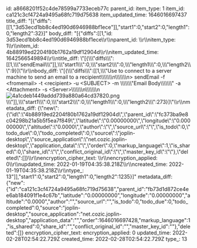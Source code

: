 id: a8668201f52c4de78599a7733eceb77c
parent_id: 
item_type: 1
item_id: ca121c3cf4724a9495a68fc719d75638
item_updated_time: 1646016697437
title_diff: "[{\"diffs\":[[1,\"3d53ecd1bb8c4ed190d6946988bf1ece\"]],\"start1\":0,\"start2\":0,\"length1\":0,\"length2\":32}]"
body_diff: "[{\"diffs\":[[1,\"id: 3d53ecd1bb8c4ed190d6946988bf1ece\\\r\\\nparent_id: \\\r\\\nitem_type: 1\\\r\\\nitem_id: 4b88919ed2204f80b1762a19df12904d\\\r\\\nitem_updated_time: 1642566549894\\\r\\\ntitle_diff: \\\"[{\\\\\\\"diffs\\\\\\\":[[1,\\\\\\\"sendEmail\\\\\\\"]],\\\\\\\"start1\\\\\\\":0,\\\\\\\"start2\\\\\\\":0,\\\\\\\"length1\\\\\\\":0,\\\\\\\"length2\\\\\\\":9}]\\\"\\\r\\\nbody_diff: \\\"[{\\\\\\\"diffs\\\\\\\":[[1,\\\\\\\"Use to connect to a server machine to send an email to a recipient\\\\\\\\\\\\\n\\\\\\\\\\\\\n> sendEmail -f &lt;fromemail&gt; -t &lt;recipient&gt; -u &lt;SUBJECT&gt; -m \\\\\\\\\\\\\\\"Email Body\\\\\\\\\\\\\\\" -a &lt;Attachment&gt; -s &lt;Server&gt;\\\\\\\\\\\\\n\\\\\\\\\\\\\n![4a1cdeb1449addd739a880a64cd37820.png](:/dc3317d9cda848da8889917b747fd6b6)\\\\\\\"]],\\\\\\\"start1\\\\\\\":0,\\\\\\\"start2\\\\\\\":0,\\\\\\\"length1\\\\\\\":0,\\\\\\\"length2\\\\\\\":273}]\\\"\\\r\\\nmetadata_diff: {\\\"new\\\":{\\\"id\\\":\\\"4b88919ed2204f80b1762a19df12904d\\\",\\\"parent_id\\\":\\\"fc373ba9e8c04298b21a5b5f5ea7f849\\\",\\\"latitude\\\":\\\"0.00000000\\\",\\\"longitude\\\":\\\"0.00000000\\\",\\\"altitude\\\":\\\"0.0000\\\",\\\"author\\\":\\\"\\\",\\\"source_url\\\":\\\"\\\",\\\"is_todo\\\":0,\\\"todo_due\\\":0,\\\"todo_completed\\\":0,\\\"source\\\":\\\"joplin-desktop\\\",\\\"source_application\\\":\\\"net.cozic.joplin-desktop\\\",\\\"application_data\\\":\\\"\\\",\\\"order\\\":0,\\\"markup_language\\\":1,\\\"is_shared\\\":0,\\\"share_id\\\":\\\"\\\",\\\"conflict_original_id\\\":\\\"\\\",\\\"master_key_id\\\":\\\"\\\"},\\\"deleted\\\":[]}\\\r\\\nencryption_cipher_text: \\\r\\\nencryption_applied: 0\\\r\\\nupdated_time: 2022-01-19T04:35:38.218Z\\\r\\\ncreated_time: 2022-01-19T04:35:38.218Z\\\r\\\ntype_: 13\"]],\"start1\":0,\"start2\":0,\"length1\":0,\"length2\":1235}]"
metadata_diff: {"new":{"id":"ca121c3cf4724a9495a68fc719d75638","parent_id":"fb73d1d872ce4ee6ab184091f1e4c67b","latitude":"0.00000000","longitude":"0.00000000","altitude":"0.0000","author":"","source_url":"","is_todo":0,"todo_due":0,"todo_completed":0,"source":"joplin-desktop","source_application":"net.cozic.joplin-desktop","application_data":"","order":1646016697428,"markup_language":1,"is_shared":0,"share_id":"","conflict_original_id":"","master_key_id":""},"deleted":[]}
encryption_cipher_text: 
encryption_applied: 0
updated_time: 2022-02-28T02:54:22.729Z
created_time: 2022-02-28T02:54:22.729Z
type_: 13